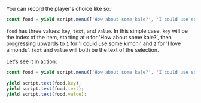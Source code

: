 You can record the player's choice like so:

```js
const food = yield script.menu(['How about some kale?', 'I could use some kimchi.', 'I love almonds.'], { text: 'What would you like?' });
```

`food` has three values: `key`, `text`, and `value`. In this simple case, `key` will be the index of the item, starting at `0` for 'How about some kale?', then progressing upwards to `1` for 'I could use some kimchi' and `2` for 'I love almonds'. `text` and `value` will both be the text of the selection.

Let's see it in action:

```js
const food = yield script.menu(['How about some kale?', 'I could use some kimchi.', 'I love almonds.']);

yield script.text(food.key);
yield script.text(food.text);
yield script.text(food.value);
```
